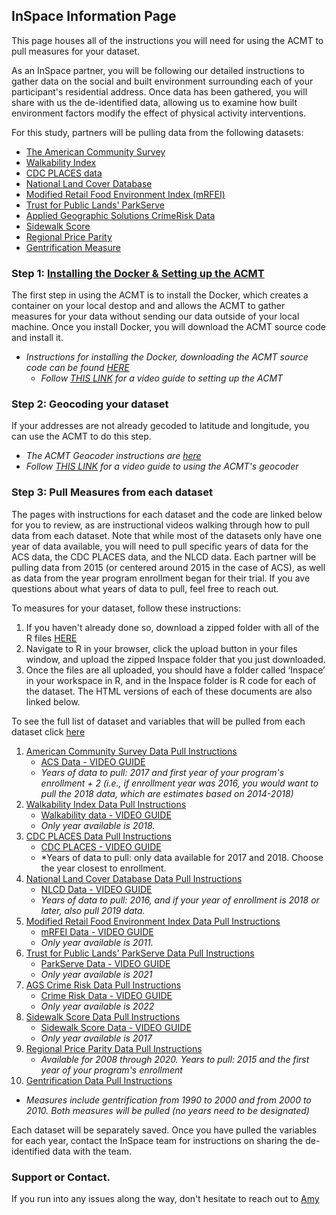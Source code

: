 ## InSpace Information Page

This page houses all of the instructions you will need for using the ACMT to pull measures for your dataset. 

As an InSpace partner, you will be following our detailed instructions to gather data on the social and built environment surrounding each of your participant's residential address. Once data has been gathered, you will share with us the de-identified data, allowing us to examine how built environment factors modify the effect of physical activity interventions. 

For this study, partners will be pulling data from the following datasets: 
   -  [The American Community Survey](https://www.census.gov/programs-surveys/acs/about.html)
   -  [Walkability Index](https://www.epa.gov/smartgrowth/smart-location-mapping#walkability)
   -  [CDC PLACES data](https://www.cdc.gov/places/index.html)
   -  [National Land Cover Database](https://www.usgs.gov/centers/eros/science/national-land-cover-database)
   -  [Modified Retail Food Environment Index (mRFEI)](https://www.cdc.gov/obesity/downloads/census-tract-level-state-maps-mrfei_TAG508.pdf)
   -  [Trust for Public Lands' ParkServe](https://www.tpl.org/parkserve)
   -  [Applied Geographic Solutions CrimeRisk Data](https://appliedgeographic.com/crimerisk/)
   -  [Sidewalk Score](https://journals.sagepub.com/doi/10.1177/0033354920968799)
   -  [Regional Price Parity](https://www.bea.gov/data/prices-inflation/regional-price-parities-state-and-metro-area)
   -  [Gentrification Measure](https://drexel.edu/uhc/resources/briefs/Measure-of-Gentrification-for-Use-in-Longitudinal-Public-Health-Studies-in-the-US/)


### Step 1: [Installing the Docker & Setting up the ACMT](https://aybloom.github.io/inspace/ACMT-setup-Inspace.html)

The first step in using the ACMT is to install the Docker, which creates a container on your local destop and and allows the ACMT to gather measures for your data without sending our data outside of your local machine. Once you install Docker, you will download the ACMT source code and install it. 

   * *Instructions for installing the Docker, downloading the ACMT source code can be found [HERE](https://aybloom.github.io/inspace/ACMT-setup-Inspace.html)*
      * *Follow [THIS LINK](https://youtu.be/hHCyvDOB3TY) for a video guide to setting up the ACMT*

### Step 2: Geocoding your dataset

If your addresses are not already gecoded to latitude and longitude, you can use the ACMT to do this step. 
   * *The ACMT Geocoder instructions are [here](https://aybloom.github.io/inspace/ACMT-geocoder.html)*
   *  *Follow [THIS LINK](https://youtu.be/VOisNBEsB8g) for a video guide to using the ACMT's geocoder*

### Step 3: Pull Measures from each dataset

The pages with instructions for each dataset and the code are linked below for you to review, as are instructional videos walking through how to pull data from each dataset. Note that while most of the datasets only have one year of data available, you will need to pull specific years of data for the ACS data, the CDC PLACES data, and the NLCD data. Each partner will be pulling data from 2015 (or centered around 2015 in the case of ACS), as well as data from the year program enrollment began for their trial. If you ave questions about what years of data to pull, feel free to reach out. 

To measures for your dataset, follow these instructions: 

   1. If you haven't already done so, download a zipped folder with all of the R files [HERE](https://minhaskamal.github.io/DownGit/#/home?url=https://github.com/aybloom/inspace/tree/main/docs/Inspace)
   2. Navigate to R in your browser, click the upload button in your files window, and upload the zipped Inspace folder that you just downloaded.
   3. Once the files are all uploaded, you should have a folder called ‘Inspace’ in your workspace in R, and in the Inspace folder is R code for each of the dataset. The HTML versions of each of these documents are also linked below.

To see the full list of dataset and variables that will be pulled from each dataset click [here](https://aybloom.github.io/inspace/InSPACE-Measures-list.html)

1. [American Community Survey Data Pull Instructions](https://aybloom.github.io/inspace/ACS-Data-Pull.html)
   * [ACS Data - VIDEO GUIDE](https://youtu.be/wYz1r26XG5A)
   * *Years of data to pull: 2017 and first year of your program's enrollment + 2 (i.e., if enrollment year was 2016, you would want to pull the 2018 data, which are estimates based on 2014-2018)*
2. [Walkability Index Data Pull Instructions](https://aybloom.github.io/inspace/epa-walkability-data-pull.html)
   * [Walkability data - VIDEO GUIDE](https://youtu.be/iY3y1hxBFQQ)
   * *Only year available is 2018.*
3. [CDC PLACES Data Pull Instructions](https://aybloom.github.io/inspace/PLACES-data-pull.html)
   * [CDC PLACES - VIDEO GUIDE](https://youtu.be/-agyvyfKztQ)
   * *Years of data to pull: only data available for 2017 and 2018. Choose the year closest to enrollment.
4. [National Land Cover Database Data Pull Instructions](https://aybloom.github.io/inspace/NLCD-data-pull.html)
   * [NLCD Data - VIDEO GUIDE](https://youtu.be/sUp2LKcmQHo)
   * *Years of data to pull: 2016, and if your year of enrollment is 2018 or later, also pull 2019 data.*
5. [Modified Retail Food Environment Index Data Pull Instructions](http://aybloom.github.io/inspace/mfrei-data-pull.html)
   * [mRFEI Data - VIDEO GUIDE](https://youtu.be/JFFjrwxrFBQ)
   * *Only year available is 2011.*
6. [Trust for Public Lands' ParkServe Data Pull Instructions](http://aybloom.github.io/inspace/ParkScore-data-pull.html)
   * [ParkServe Data - VIDEO GUIDE](https://youtu.be/N1FdRQPKTxE)
   * *Only year available is 2021*
7. [AGS Crime Risk Data Pull Instructions](http://aybloom.github.io/inspace/CrimeRisk-data-pull.html)
   * [Crime Risk Data - VIDEO GUIDE](https://youtu.be/k3xXwYiOBG8)
   * *Only year available is 2022*
8. [Sidewalk Score Data Pull Instructions](http://aybloom.github.io/inspace/Sidewalk-View.html)
   * [Sidewalk Score Data - VIDEO GUIDE](https://youtu.be/i4eCdeggAUo)
   * *Only year available is 2017*
9. [Regional Price Parity Data Pull Instructions](http://aybloom.github.io/inspace/Price-Parity-Data-Pull.html)
   * *Available for 2008 through 2020. Years to pull: 2015 and the first year of your program's enrollment*
10. [Gentrification Data Pull Instructions](http://aybloom.github.io/inspace/Gentrification-Data-Pull.html)
   * *Measures include gentrification from 1990 to 2000 and from 2000 to 2010. Both measures will be pulled (no years need to be designated)*

Each dataset will be separately saved. Once you have pulled the variables for each year, contact the InSpace team for instructions on sharing the de-identified data with the team. 

### Support or Contact. 

If you run into any issues along the way, don't hesitate to reach out to [Amy](mailto:aybloom@uw.edu)
